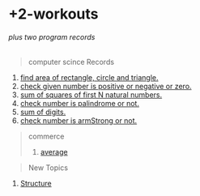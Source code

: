 # +2-workouts
###### plus two program records

> computer scince
 > Records

1. [find area of rectangle, circle and triangle.](https://github.com/aninarafath6/plus_two-workouts/blob/main/area.cpp)
2. [check given number is positive or negative or zero.](https://github.com/aninarafath6/plus_two-workouts/blob/main/positve-or-negative.cpp)
3. [sum of squares of first N natural numbers.](https://github.com/aninarafath6/plus_two-workouts/blob/main/sum-of-sqr-of-naturaa-nums.cpp)
4. [check number is palindrome or not.](https://github.com/aninarafath6/plus_two-workouts/blob/main/palindrome.cpp)
5. [sum of digits.](https://github.com/aninarafath6/plus_two-workouts/blob/main/sum-of-the-digits.cpp)
6. [check number is armStrong or not.](https://github.com/aninarafath6/plus_two-workouts/blob/main/armstrong-numbers.cpp)

>commerce
>1. [average]()

> New Topics

1. [Structure](https://github.com/aninarafath6/plus_two-workouts/blob/main/topics/structure.cpp)

